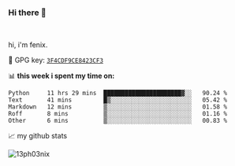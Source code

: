 ### Hi there 👋

<br />

hi, i'm fenix.

:key: GPG key: [`3F4CDF9CE8423CF3`](https://github.com/13ph03nix.gpg)


📊 **this week i spent my time on:**
<!--START_SECTION:waka-->

```text
Python     11 hrs 29 mins  ██████████████████████▓░░   90.24 %
Text       41 mins         █▒░░░░░░░░░░░░░░░░░░░░░░░   05.42 %
Markdown   12 mins         ▒░░░░░░░░░░░░░░░░░░░░░░░░   01.58 %
Roff       8 mins          ▒░░░░░░░░░░░░░░░░░░░░░░░░   01.16 %
Other      6 mins          ▒░░░░░░░░░░░░░░░░░░░░░░░░   00.83 %
```

<!--END_SECTION:waka-->


📈 my github stats

<a>
<img align="center" src="https://github-readme-stats.vercel.app/api?username=13ph03nix&show_icons=true&hide=stars&theme=blueberry" alt="13ph03nix" />
</a>
